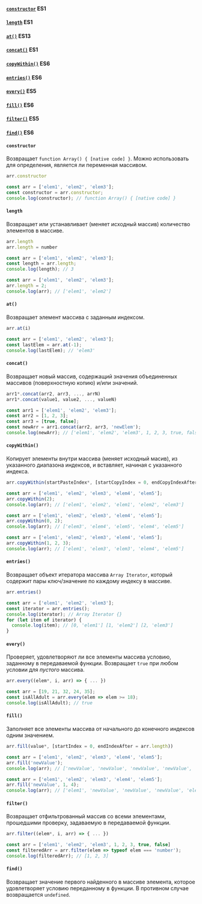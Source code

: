 #### [`constructor`](#constructor) ES1

#### [`length`](#length) ES1

#### [`at()`](#at) ES13

#### [`concat()`](#concat) ES1

#### [`copyWithin()`](#copywithin) ES6

#### [`entries()`](#entries) ES6

#### [`every()`](#every) ES5

#### [`fill()`](#fill) ES6

#### [`filter()`](#filter) ES5

#### [`find()`](#find) ES6

#### `constructor`
Возвращает `function Array() { [native code] }`. Можно использовать для определения, является ли переменная массивом.
```js
arr.constructor
```
```js
const arr = ['elem1', 'elem2', 'elem3'];
const constructor = arr.constructor;
console.log(constructor); // function Array() { [native code] }
```

#### `length`
Возвращает или устанавливает (меняет исходный массив) количество элементов в массиве.
```js
arr.length
arr.length = number
```
```js
const arr = ['elem1', 'elem2', 'elem3'];
const length = arr.length;
console.log(length); // 3

const arr = ['elem1', 'elem2', 'elem3'];
arr.length = 2;
console.log(arr); // ['elem1', 'elem2']
```

#### `at()`
Возвращает элемент массива с заданным индексом.
```js
arr.at(i)
```
```js
const arr = ['elem1', 'elem2', 'elem3'];
const lastElem = arr.at(-1);
console.log(lastElem); // 'elem3'
```

#### `concat()`
Возвращает новый массив, содержащий значения объединенных массивов (поверхностную копию) и/или значений.
```js
arr1*.concat(arr2, arr3, ..., arrN)
arr1*.concat(value1, value2, ..., valueN)
```
```js
const arr1 = ['elem1', 'elem2', 'elem3'];
const arr2 = [1, 2, 3];
const arr3 = [true, false];
const newArr = arr1.concat(arr2, arr3, 'newElem');
console.log(newArr); // ['elem1', 'elem2', 'elem3', 1, 2, 3, true, false, 'newElem']
```

#### `copyWithin()`
Копирует элементы внутри массива (меняет исходный масив), из указанного диапазона индексов, и вставляет, начиная с указанного индекса.
```js
arr.copyWithin(startPasteIndex*, [startCopyIndex = 0, endCopyIndexAfter = arr.length))
```
```js
const arr = ['elem1', 'elem2', 'elem3', 'elem4', 'elem5'];
arr.copyWithin(2);
console.log(arr); // ['elem1', 'elem2', 'elem1', 'elem2', 'elem3']

const arr = ['elem1', 'elem2', 'elem3', 'elem4', 'elem5'];
arr.copyWithin(0, 2);
console.log(arr); // ['elem3', 'elem4', 'elem5', 'elem4', 'elem5']

const arr = ['elem1', 'elem2', 'elem3', 'elem4', 'elem5'];
arr.copyWithin(1, 2, 3);
console.log(arr); // ['elem1', 'elem3', 'elem3', 'elem4', 'elem5']
```

#### `entries()`
Возвращает объект итератора массива `Array Iterator`, который содержит пары ключ/значение по каждому индексу в массиве.
```js
arr.entries()
```
```js
const arr = ['elem1', 'elem2', 'elem3'];
const iterator = arr.entries();
console.log(iterator); // Array Iterator {}
for (let item of iterator) {
  console.log(item); // [0, 'elem1'] [1, 'elem2'] [2, 'elem3']
}
```

#### `every()`
Проверяет, удовлетворяют ли все элементы массива условию, заданному в передаваемой функции. Возвращает `true` при любом условии для *пустого* массива.
```js
arr.every((elem*, i, arr) => { ... })
```
```js
const arr = [19, 21, 32, 24, 35];
const isAllAdult = arr.every(elem => elem >= 18);
console.log(isAllAdult); // true
```

#### `fill()`
Заполняет все элементы массива от начального до конечного индексов одним значением.
```js
arr.fill(value*, [startIndex = 0, endIndexAfter = arr.length))
```
```js
const arr = ['elem1', 'elem2', 'elem3', 'elem4', 'elem5'];
arr.fill('newValue');
console.log(arr); // ['newValue', 'newValue', 'newValue', 'newValue', 'newValue']

const arr = ['elem1', 'elem2', 'elem3', 'elem4', 'elem5'];
arr.fill('newValue', 1, 4);
console.log(arr); // ['elem1', 'newValue', 'newValue', 'newValue', 'elem5']
```

#### `filter()`
Возвращает отфильтрованный массив со всеми элементами, прошедшими проверку, задаваемую в передаваемой функции.
```js
arr.filter((elem*, i, arr) => { ... })
```
```js
const arr = ['elem1', 'elem2', 'elem3', 1, 2, 3, true, false]
const filteredArr = arr.filter(elem => typeof elem === 'number');
console.log(filteredArr); // [1, 2, 3]
```

#### `find()`
Возвращает значение первого найденного в массиве элемента, которое удовлетворяет условию переданному в функции. В противном случае возвращается `undefined`.
